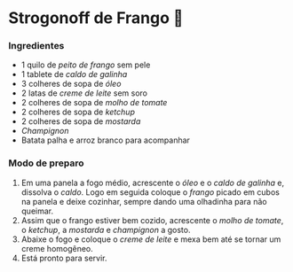 # Strogonoff de Frango :chicken:

### Ingredientes

* 1 quilo de _peito de frango_ sem pele
* 1 tablete de _caldo de galinha_
* 3 colheres de sopa de _óleo_
* 2 latas de _creme de leite_ sem soro
* 2 colheres de sopa de _molho de tomate_
* 2 colheres de sopa de _ketchup_
* 2 colheres de sopa de _mostarda_
* _Champignon_
* Batata palha e arroz branco para acompanhar

### Modo de preparo

1. Em uma panela a fogo médio, acrescente o _óleo_ e o _caldo de galinha_ e, dissolva o _caldo_. Logo em seguida coloque o _frango_ picado em cubos na panela e deixe cozinhar, sempre dando uma olhadinha para não queimar.
2. Assim que o frango estiver bem cozido, acrescente o _molho de tomate_, o _ketchup_, a _mostarda_ e _champignon_ a gosto.
3. Abaixe o fogo e coloque o _creme de leite_ e mexa bem até se tornar um creme homogêneo.
4. Está pronto para servir.